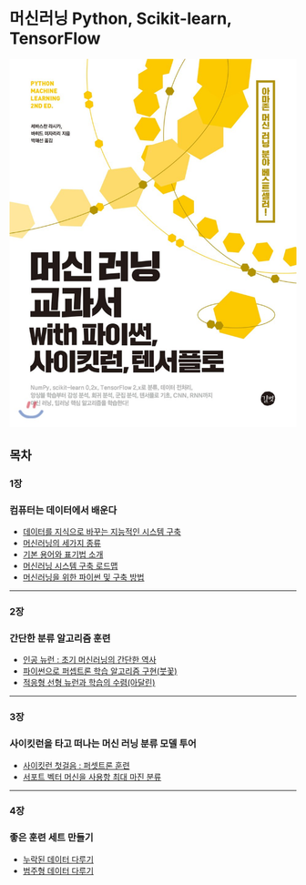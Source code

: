# 머신러닝 Python, Scikit-learn, TensorFlow
<img src="https://github.com/cwadven/Machine_Learning/blob/master/sumnail.jpg" alt="drawing" width="600"/>

## 목차

### 1장
### 컴퓨터는 데이터에서 배운다

- [데이터를 지식으로 바꾸는 지능적인 시스템 구축](https://github.com/cwadven/Machine_Learning/blob/master/ML/chapter1/1_1_data_to_knowledge.md "데이터를 지식으로 바꾸는 지능적인 시스템 구축")
- [머신러닝의 세가지 종류](https://github.com/cwadven/Machine_Learning/blob/master/ML/chapter1/1_2_machine_learning_3_feature.md "머신러닝의 세가지 종류")
- [기본 용어와 표기법 소개](https://github.com/cwadven/Machine_Learning/blob/master/ML/chapter1/1_3_basic_terms_nations.md "기본 용어와 표기법 소개")
- [머신러닝 시스템 구축 로드맵](https://github.com/cwadven/Machine_Learning/blob/master/ML/chapter1/1_4_system_roadmap.md "머신러닝 시스템 구축 로드맵")
- [머신러닝을 위한 파이썬 및 구축 방법](https://github.com/cwadven/Machine_Learning/blob/master/ML/chapter1/1_5_machine_python.md "머신러닝을 위한 파이썬 및 구축 방법")

---

### 2장
### 간단한 분류 알고리즘 훈련

- [인공 뉴런 : 초기 머신러닝의 간단한 역사](https://github.com/cwadven/Machine_Learning/blob/master/ML/chapter2/2_1_early_machine_learning.md "인공 뉴런 : 초기 머신러닝의 간단한 역사")
- [파이썬으로 퍼셉트론 학습 알고리즘 구현(붓꽃)](https://github.com/cwadven/Machine_Learning/blob/master/ML/chapter2/2_2_perceptron.md "파이썬으로 퍼셉트론 학습 알고리즘 구현(붓꽃)")
- [적응형 선형 뉴런과 학습의 수렴(아달린)](https://github.com/cwadven/Machine_Learning/blob/master/ML/chapter2/2_3_linear_neraul.md "적응형 선형 뉴런과 학습의 수렴(아달린)")

---

### 3장
### 사이킷런을 타고 떠나는 머신 러닝 분류 모델 투어

- [사이킷런 첫걸음 : 퍼셋트론 훈련](https://github.com/cwadven/Machine_Learning/blob/master/ML/chapter3/3_2_sklearn_perceptron.md "사이킷런 첫걸음 : 퍼셋트론 훈련")
- [서포트 벡터 머신을 사용항 최대 마진 분류](https://github.com/cwadven/Machine_Learning/blob/master/ML/chapter3/3_4_SVM.md "서포트 벡터 머신을 사용항 최대 마진 분류")

---

### 4장
### 좋은 훈련 세트 만들기

- [누락된 데이터 다루기](https://github.com/cwadven/Machine_Learning/blob/master/ML/chapter4/4_1_no_data.md "누락된 데이터 다루기")
- [범주형 데이터 다루기](https://github.com/cwadven/Machine_Learning/blob/master/ML/chapter4/4_2_numeric_data.md "범주형 데이터 다루기")